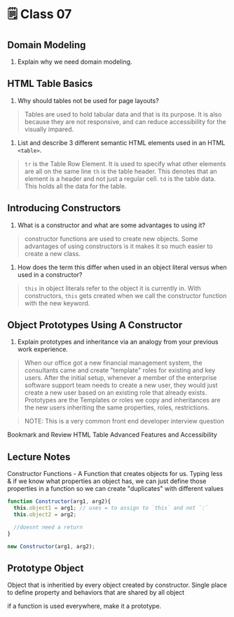 # 🗒️ Class 07

## Domain Modeling

1. Explain why we need domain modeling.

## HTML Table Basics

1. Why should tables not be used for page layouts?
  
  > Tables are used to hold tabular data and that is its purpose. It is also because they are not responsive, and can reduce accessibility for the visually impared.

1. List and describe 3 different semantic HTML elements used in an HTML `<table>`.
  
  > `tr` is the Table Row Element. It is used to specify what other elements are all on the same line
  > `th` is the table header. This denotes that an element is a header and not just a regular cell.
  > `td` is the table data. This holds all the data for the table.

## Introducing Constructors

1. What is a constructor and what are some advantages to using it?

  > constructor functions are used to create new objects. Some advantages of using constructors is it makes it so much easier to create a new class.

1. How does the term this differ when used in an object literal versus when used in a constructor?

  > `this` in object literals refer to the object it is currently in. With constructors, `this` gets created when we call the constructor function with the new keyword.

## Object Prototypes Using A Constructor

1. Explain prototypes and inheritance via an analogy from your previous work experience.

> When our office got a new financial management system, the consultants came and create "template" roles for existing and key users. After the initial setup, whenever a member of the enterprise software support team needs to create a new user, they would just create a new user based on an existing role that already exists. Prototypes are the Templates or roles we copy and inheritances are the new users inheriting the same properties, roles, restrictions.

> NOTE: This is a very common front end developer interview question

Bookmark and Review
HTML Table Advanced Features and Accessibility

## Lecture Notes

Constructor Functions - A Function that creates objects for us. Typing less & if we know what properties an object has, we can just define those properties in a function so we can create "duplicates" with different values

``` javascript
function Constructor(arg1, arg2){
  this.object1 = arg1; // uses = to assign to `this` and not `:`
  this.object2 = arg2; 

  //doesnt need a return
}

new Constructor(arg1, arg2);
```

## Prototype Object

Object that is inheritied by every object created by constructor. Single place to define property and behaviors that are shared by all object

if a function is used everywhere, make it a prototype.

``` javascript 

```
